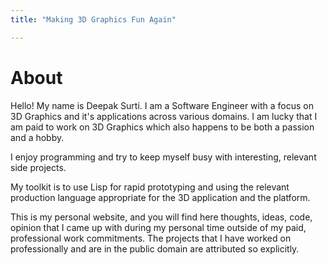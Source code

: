 ```yaml
---
title: "Making 3D Graphics Fun Again"

---
```


# About

Hello! My name is Deepak Surti. I am a Software Engineer with a focus on 3D Graphics and it's
applications across various domains. I am lucky that I am paid to work on 3D Graphics which also
happens to be both a passion and a hobby. 

I enjoy programming and try to keep myself busy with interesting, relevant side projects.

My toolkit is to use Lisp for rapid prototyping and using the relevant production language
appropriate for the 3D application and the platform.

This is my personal website, and you will find here thoughts, ideas, code, opinion that I came up
with during my personal time outside of my paid, professional work commitments. The projects that I
have worked on professionally and are in the public domain are attributed so explicitly.
